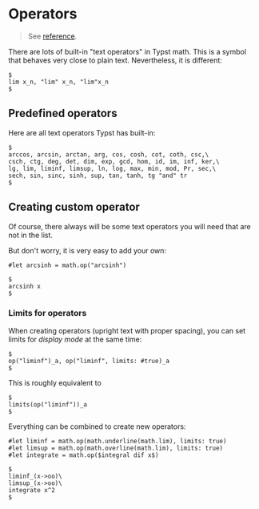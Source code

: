 # Operators

> See [reference](https://typst.app/docs/reference/math/op/).

There are lots of built-in "text operators" in Typst math. This is a symbol that behaves very close to plain text. Nevertheless, it is different:

```typ
$
lim x_n, "lim" x_n, "lim"x_n
$
```
## Predefined operators

Here are all text operators Typst has built-in:

```typ
$
arccos, arcsin, arctan, arg, cos, cosh, cot, coth, csc,\
csch, ctg, deg, det, dim, exp, gcd, hom, id, im, inf, ker,\
lg, lim, liminf, limsup, ln, log, max, min, mod, Pr, sec,\
sech, sin, sinc, sinh, sup, tan, tanh, tg "and" tr
$
```

## Creating custom operator

Of course, there always will be some text operators you will need that are not in the list.

But don't worry, it is very easy to add your own:

```typ
#let arcsinh = math.op("arcsinh")

$
arcsinh x
$
```

### Limits for operators

When creating operators (upright text with proper spacing), you can set limits for _display mode_ at the same time:

```typ
$
op("liminf")_a, op("liminf", limits: #true)_a
$
```

This is roughly equivalent to

```typ
$
limits(op("liminf"))_a
$
```

Everything can be combined to create new operators:

```typ
#let liminf = math.op(math.underline(math.lim), limits: true)
#let limsup = math.op(math.overline(math.lim), limits: true)
#let integrate = math.op($integral dif x$)

$
liminf_(x->oo)\
limsup_(x->oo)\
integrate x^2
$
```

